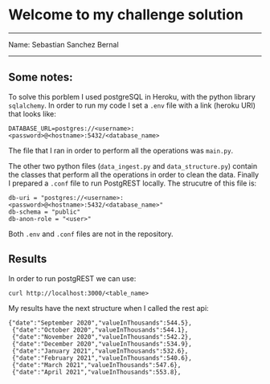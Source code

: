 # Welcome to my challenge solution

-------------------
Name: Sebastian Sanchez Bernal

-------------------

## Some notes:
To solve this porblem I used postgreSQL in Heroku, with the python library `sqlalchemy`. In order to run my code I set a `.env` file with a link (heroku URI) that looks like: 

```{bash}
DATABASE_URL=postgres://<username>:<password>@<hostname>:5432/<database_name>
```

The file that I ran in order to perform all the operations was `main.py`.

The other two python files (`data_ingest.py` and `data_structure.py`) contain the classes that perform all the operations in order to clean the data. Finally I prepared a `.conf` file to run PostgREST locally. The strucutre of this file is: 

```{.conf}
db-uri = "postgres://<username>:<password>@<hostname>:5432/<database_name>"
db-schema = "public"  
db-anon-role = "<user>"
```
Both `.env` and `.conf` files are not in the repository. 


## Results

In order to run postgREST we can use:

```{bash}
curl http://localhost:3000/<table_name>

```

My results have the next structure when I called the rest api:
```
{"date":"September 2020","valueInThousands":544.5}, 
 {"date":"October 2020","valueInThousands":544.1}, 
 {"date":"November 2020","valueInThousands":542.2}, 
 {"date":"December 2020","valueInThousands":534.9}, 
 {"date":"January 2021","valueInThousands":532.6}, 
 {"date":"February 2021","valueInThousands":540.6}, 
 {"date":"March 2021","valueInThousands":547.6}, 
 {"date":"April 2021","valueInThousands":553.8}, 
```



